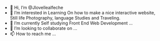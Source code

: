 - 👋 Hi, I’m @Jlovellealfeche
- 👀 I’m interested in Learning On how to make a nice interactive website, Still life Photography, language Studies and Traveling. 
- 🌱 I’m currently Self studying Front End Web Development  ...
- 💞️ I’m looking to collaborate on ...
- 📫 How to reach me  ...

<!---
Jlovellealfeche/Jlovellealfeche is a ✨ special ✨ repository because its `README.md` (this file) appears on your GitHub profile.
You can click the Preview link to take a look at your changes.
--->
